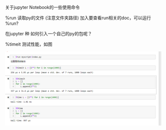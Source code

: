 关于jupyter Notebook的一些使用命令

%run 读取py的文件 (注意文件夹路径)
加入要查看run相关的doc，可以运行 %run?

在jupyter 种 如何引入一个自己的py的包呢？


%timeit 测试性能，如图

![img.png](img/img4.png)